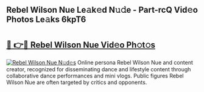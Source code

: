 ## Rebel Wilson Nue Le𝚊k𝚎d N𝚞𝚍e - Part-rcQ Vid𝚎o Photos Le𝚊ks 6kpT6

# <h2><a href="http://fb0pl9c.evod.top/?m=Rebel+Wilson+Nue">🔗 👉🔴 Rebel Wilson Nue Vid𝚎o Ph𝚘t𝚘s</a></h2>

[![Rebel Wilson Nue N𝚞d𝚎s](https://i.imgur.com/8V9OHl7.gif)](http://fb0pl9c.evod.top/?m=Rebel+Wilson+Nue)
Online persona Rebel Wilson Nue and content creator, recognized for disseminating dance and lifestyle content through collaborative dance performances and mini vlogs. Public figures Rebel Wilson Nue are often targeted by critics and opponents. 
